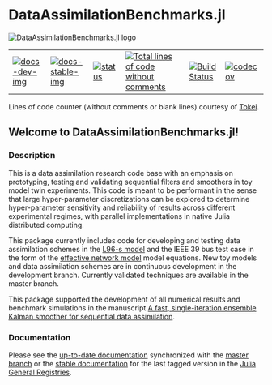 # DataAssimilationBenchmarks.jl

![DataAssimilationBenchmarks.jl logo](https://github.com/cgrudz/DataAssimilationBenchmarks.jl/blob/master/assets/dabenchmarks.png)
<table>
<tr>
  <td>
	  <a href="https://cgrudz.github.io/DataAssimilationBenchmarks.jl/dev">
		  <img src="https://img.shields.io/badge/docs-dev-purple.svg" alt="docs-dev-img">
		</a>
	</td>
  <td>
	  <a href="https://cgrudz.github.io/DataAssimilationBenchmarks.jl/stable">
		  <img src="https://img.shields.io/badge/docs-stable-blue.svg" alt="docs-stable-img">
		</a>
  </td>
  <td>
	  <a href="https://joss.theoj.org/papers/478dcc0b1608d2a4d8c930edebb58736">
		  <img src="https://joss.theoj.org/papers/478dcc0b1608d2a4d8c930edebb58736/status.svg" alt="status">
		</a>
	</td>
  <td>
	  <a href="https://github.com/cgrudz/DataAssimilationBenchmarks.jl">
		  <img src="https://tokei.rs/b1/github/cgrudz/DataAssimilationBenchmarks.jl?category=code" alt="Total lines of code without comments">
		</a>
	</td>
  <td>
	  <a href="https://app.travis-ci.com/cgrudz/DataAssimilationBenchmarks.jl">
		  <img src="https://app.travis-ci.com/cgrudz/DataAssimilationBenchmarks.jl.svg?branch=master" alt="Build Status">
		</a>
	</td>
  <td>
	  <a href="https://codecov.io/gh/cgrudz/DataAssimilationBenchmarks.jl">
		  <img src="https://codecov.io/gh/cgrudz/DataAssimilationBenchmarks.jl/branch/master/graph/badge.svg?token=3XLYTH8YSZ" alt="codecov">
		</a>
	</td>
</tr>
</table>

Lines of code counter (without comments or blank lines) courtesy of [Tokei](https://github.com/XAMPPRocky/tokei).

## Welcome to DataAssimilationBenchmarks.jl!

### Description

This is a data assimilation research code base with an emphasis on prototyping, testing and
validating sequential filters and smoothers in toy model twin experiments.
This code is meant to be performant in the sense that large hyper-parameter discretizations
can be explored to determine hyper-parameter sensitivity and reliability of results across
different experimental regimes, with parallel implementations in native Julia distributed
computing.

This package currently includes code for developing and testing data assimilation schemes in
the [L96-s model](https://gmd.copernicus.org/articles/13/1903/2020/) and the IEEE 39 bus test
case in the form of the [effective network
model](https://iopscience.iop.org/article/10.1088/1367-2630/17/1/015012)
model equations. New toy models and data assimilation schemes are in continuous development
in the development branch.  Currently validated techniques are available in the master
branch.

This package supported the development of all numerical results and benchmark simulations
in the manuscript 
[A fast, single-iteration ensemble Kalman smoother for sequential data
assimilation](https://gmd.copernicus.org/articles/15/7641/2022/gmd-15-7641-2022.html).

### Documentation

Please see the [up-to-date documentation](https://cgrudz.github.io/DataAssimilationBenchmarks.jl/dev/)
synchronized with the [master branch](https://github.com/cgrudz/DataAssimilationBenchmarks.jl)
or the [stable documentation](https://cgrudz.github.io/DataAssimilationBenchmarks.jl/stable/)
for the last tagged version in the [Julia General Registries](https://github.com/JuliaRegistries/General).
